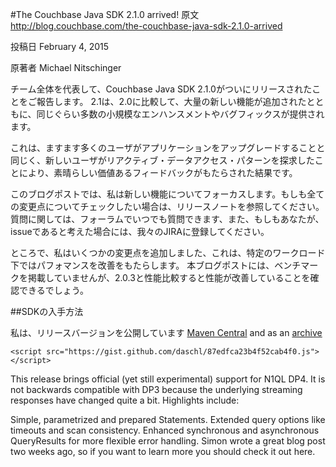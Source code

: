 #The Couchbase Java SDK 2.1.0 arrived!
原文
http://blog.couchbase.com/the-couchbase-java-sdk-2.1.0-arrived

投稿日
February 4, 2015

原著者
Michael Nitschinger

チーム全体を代表して、Couchbase Java SDK 2.1.0がついにリリースされたことをご報告します。
2.1は、2.0に比較して、大量の新しい機能が追加されたとともに、同じぐらい多数の小規模なエンハンスメントやバグフィックスが提供されます。

これは、ますます多くのユーザがアプリケーションをアップグレードすることと同じく、新しいユーザがリアクティブ・データアクセス・パターンを探求したことにより、素晴らしい価値あるフィードバックがもたらされた結果です。

このブログポストでは、私は新しい機能についてフォーカスします。もしも全ての変更点についてチェックしたい場合は、リリースノートを参照してください。質問に関しては、フォーラムでいつでも質問できます、また、もしもあなたが、issueであると考えた場合には、我々のJIRAに登録してください。

ところで、私はいくつかの変更点を追加しました、これは、特定のワークロード下ではパフォマンスを改善をもたらします。
本ブログポストには、ベンチマークを掲載していませんが、2.0.3と性能比較すると性能が改善していることを確認できるでしょう。

##SDKの入手方法


私は、リリースバージョンを公開しています
<a href="http://search.maven.org/#artifactdetails%7Ccom.couchbase.client%7Cjava-client%7C2.1.0%7Cjar">Maven Central</a> and as an <a href="http://packages.couchbase.com/clients/java/2.1.0/Couchbase-Java-Client-2.1.0.zip">archive</a>
```
<script src="https://gist.github.com/daschl/87edfca23b4f52cab4f0.js"></script>
```

This release brings official (yet still experimental) support for N1QL DP4. It is not backwards compatible with DP3 because the underlying streaming responses have changed quite a bit. Highlights include:

Simple, parametrized and prepared Statements.
Extended query options like timeouts and scan consistency.
Enhanced synchronous and asynchronous QueryResults for more flexible error handling.
Simon wrote a great blog post two weeks ago, so if you want to learn more you should check it out here.

